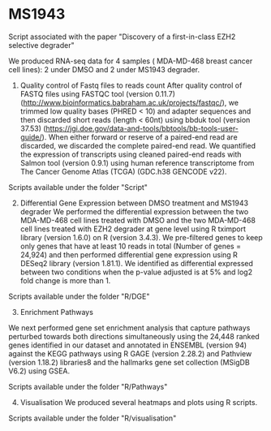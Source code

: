 # MS1943
Script associated with the paper "Discovery of a first-in-class EZH2 selective degrader"

We produced RNA-seq data for 4 samples ( MDA-MD-468 breast cancer cell lines): 2 under DMSO and 2 under MS1943 degrader.

1. Quality control of Fastq files to reads count 
After quality control of FASTQ files using FASTQC tool (version 0.11.7) (http://www.bioinformatics.babraham.ac.uk/projects/fastqc/), we trimmed low quality bases (PHRED < 10) and adapter sequences and then discarded short reads (length < 60nt) using bbduk tool (version 37.53) (https://jgi.doe.gov/data-and-tools/bbtools/bb-tools-user-guide/). When either forward or reserve of a paired-end read are discarded, we discarded the complete paired-end read. We quantified the expression of transcripts using cleaned paired-end reads with Salmon tool (version 0.9.1) using human reference transcriptome from The Cancer Genome Atlas (TCGA) (GDC.h38 GENCODE v22). 

Scripts available under the folder "Script"

2. Differential Gene Expression between DMSO treatment and MS1943 degrader
We performed the differential expression between the two MDA-MD-468 cell lines treated with DMSO and the two MDA-MD-468 cell lines treated with EZH2 degrader at gene level using R tximport library (version 1.6.0) on R (version 3.4.3). We pre-filtered genes to keep only genes that have at least 10 reads in total (Number of genes = 24,924) and then performed differential gene expression using R DESeq2 library (version 1.81.1). We identified as differential expressed between two conditions when the p-value adjusted is at 5% and log2 fold change is more than 1. 

Scripts available under the folder "R/DGE"

3. Enrichment Pathways

We next performed gene set enrichment analysis that capture pathways perturbed towards both directions simultaneously using the 24,448 ranked genes identified in our dataset and annotated in ENSEMBL (version 94) against the KEGG pathways using R GAGE (version 2.28.2) and Pathview (version 1.18.2) libraries8 and the hallmarks gene set collection (MSigDB V6.2) using GSEA. 

Scripts available under the folder "R/Pathways"

4. Visualisation 
We produced several heatmaps and plots using R scripts.

Scripts available under the folder "R/visualisation"
